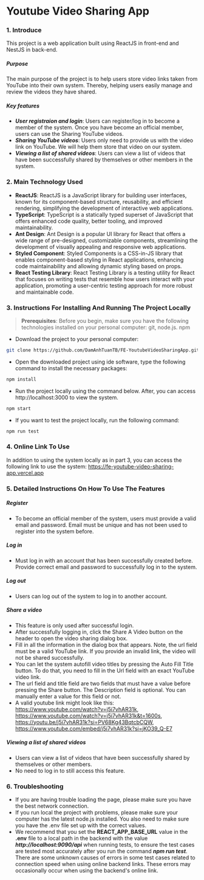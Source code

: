 # **Youtube Video Sharing App**
### **1. Introduce**
This project is a web application built using ReactJS in front-end and NestJS in back-end.
##### Purpose
The main purpose of the project is to help users store video links taken from YouTube into their own system. Thereby, helping users easily manage and review the videos they have shared.
##### Key features
- ***User registraion and login***: Users can register/log in to become a member of the system. Once you have become an official member, users can use the Sharing YouTube videos.
- ***Sharing YouTube videos***: Users only need to provide us with the video link on YouTube. We will help them store that video on our system.
- ***Viewing a list of shared videos***: Users can view a list of videos that have been successfully shared by themselves or other members in the system.

### **2. Main Technology Used**
+ **ReactJS**: ReactJS is a JavaScript library for building user interfaces, known for its component-based structure, reusability, and efficient rendering, simplifying the development of interactive web applications. 
+ **TypeScript**: TypeScript is a statically typed superset of JavaScript that offers enhanced code quality, better tooling, and improved maintainability.
+ **Ant Design**: Ant Design is a popular UI library for React that offers a wide range of pre-designed, customizable components, streamlining the development of visually appealing and responsive web applications.
+ **Styled Component**: Styled Components is a CSS-in-JS library that enables component-based styling in React applications, enhancing code maintainability and allowing dynamic styling based on props.
+ **React Testing Library**: React Testing Library is a testing utility for React that focuses on writing tests that resemble how users interact with your application, promoting a user-centric testing approach for more robust and maintainable code.
### **3. Instructions For Installing And Running The Project Locally**
> **Prerequisites**: Before you begin, make sure you have the following technologies installed on your personal computer: git, node.js. npm
-  Download the project to your personal computer:
```bash
git clone https://github.com/DamAnhTuanTB/FE-YoutubeVideoSharingApp.git
```
- Open the downloaded project using ide software, type the following command to install the necessary packages:
```bash
npm install
```
- Run the project locally using the command below. After, you can access http://localhost:3000 to view the system.
```bash
npm start
```
- If you want to test the project locally, run the following command:
```bash
npm run test
```
### **4. Online Link To Use**
In addition to using the system locally as in part 3, you can access the following link to use the system: https://fe-youtube-video-sharing-app.vercel.app
### **5. Detailed Instructions On How To Use The Features**
##### Register
- To become an official member of the system, users must provide a valid email and password. Email must be unique and has not been used to register into the system before.
##### Log in
- Must log in with an account that has been successfully created before. Provide correct email and password to successfully log in to the system. 
##### Log out
- Users can log out of the system to log in to another account.
##### Share a video
- This feature is only used after successful login.
- After successfully logging in, click the Share A Video button on the header to open the video sharing dialog box.
- Fill in all the information in the dialog box that appears. Note, the url field must be a valid YouTube link. If you provide an invalid link, the video will not be shared successfully.
- You can let the system autofill video titles by pressing the Auto Fill Title button. To do that, you need to fill in the Url field with an exact YouTube video link.
- The url field and title field are two fields that must have a value before pressing the Share button. The Description field is optional. You can manually enter a value for this field or not.
- A valid youtube link might look like this: https://www.youtube.com/watch?v=j5i7vhAR31k, https://www.youtube.com/watch?v=j5i7vhAR31k&t=1600s, https://youtu.be/j5i7vhAR31k?si=PV68Kg43BqtcbCQW, https://www.youtube.com/embed/j5i7vhAR31k?si=jKO39_Q-E7
##### Viewing a list of shared videos
- Users can view a list of videos that have been successfully shared by themselves or other members.
- No need to log in to still access this feature.
### **6. Troubleshooting**
- If you are having trouble loading the page, please make sure you have the best network connection.
- If you run local the project with problems, please make sure your computer has the latest node.js installed. You also need to make sure you have the .env file set up with the correct values.
- We recommend that you set the **REACT_APP_BASE_URL** value in the **.env** file to a local path in the backend with the value ***http://localhost:9090/api*** when running tests, to ensure the test cases are tested most accurately after you run the command ***npm run test***. There are some unknown causes of errors in some test cases related to connection speed when using online backend links. These errors may occasionally occur when using the backend's online link.
